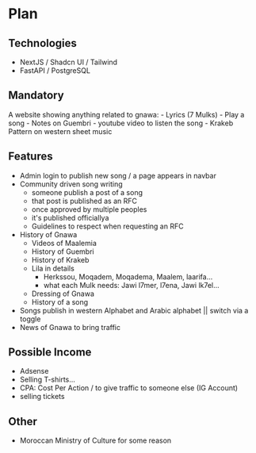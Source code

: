 # Plan

## Technologies

- NextJS / Shadcn UI / Tailwind
- FastAPI / PostgreSQL

## Mandatory

A website showing anything related to gnawa: 
    - Lyrics (7 Mulks)
    - Play a song
        - Notes on Guembri
        - youtube video to listen the song
        - Krakeb Pattern on western sheet music

## Features

- Admin login to publish new song / a page appears in navbar
- Community driven song writing
    - someone publish a post of a song
    - that post is published as an RFC
    - once approved by multiple peoples
    - it's published officiallya
    - Guidelines to respect when requesting an RFC
- History of Gnawa
    - Videos of Maalemia
    - History of Guembri
    - History of Krakeb
    - Lila in details
        - Herkssou, Moqadem, Moqadema, Maalem, laarifa...
        - what each Mulk needs: Jawi l7mer, l7ena, Jawi lk7el...
    - Dressing of Gnawa 
    - History of a song
- Songs publish in western Alphabet and Arabic alphabet || switch via a toggle
- News of Gnawa to bring traffic

## Possible Income

- Adsense
- Selling T-shirts...
- CPA: Cost Per Action / to give traffic to someone else (IG Account)
- selling tickets

## Other

- Moroccan Ministry of Culture for some reason